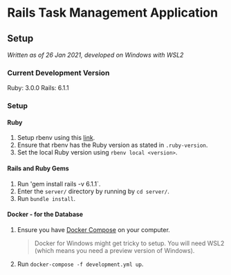 # Rails Task Management Application

## Setup

_Written as of 26 Jan 2021, developed on Windows with WSL2_

### Current Development Version

Ruby: 3.0.0
Rails: 6.1.1

### Setup

#### Ruby

1. Setup rbenv using this [link](https://github.com/rbenv/rbenv#installation).
1. Ensure that rbenv has the Ruby version as stated in `.ruby-version`.
1. Set the local Ruby version using `rbenv local <version>`.

#### Rails and Ruby Gems

1. Run 'gem install rails -v 6.1.1`.
1. Enter the `server/` directory by running by `cd server/`.
1. Run `bundle install`.

#### Docker - for the Database

1. Ensure you have [Docker Compose](https://www.docker.com/products/docker-desktop) on your computer.
   > Docker for Windows might get tricky to setup.
   > You will need WSL2 (which means you need a preview version of Windows).
1. Run `docker-compose -f development.yml up`.
